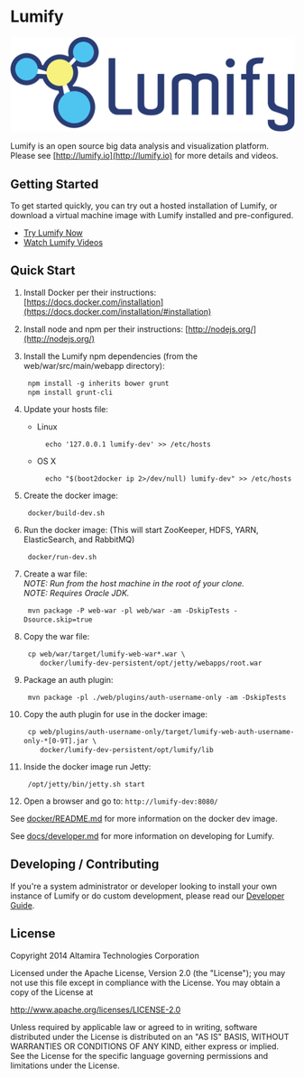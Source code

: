 # Lumify

![Lumify Logo](web/war/src/main/webapp/img/lumify-logo.png?raw=true)

Lumify is an open source big data analysis and visualization platform. Please see [http://lumify.io](http://lumify.io) for more details and videos.

## Getting Started

To get started quickly, you can try out a hosted installation of Lumify, or download a virtual machine image with Lumify installed and pre-configured.

- [Try Lumify Now](http://lumify.io/try.html)
- [Watch Lumify Videos](https://www.youtube.com/playlist?list=PLDX7b-6_sNA7SCJw5rB9EF0TDpQyrO2XR)

## Quick Start

1. Install Docker per their instructions: [https://docs.docker.com/installation](https://docs.docker.com/installation/#installation)

1. Install node and npm per their instructions: [http://nodejs.org/](http://nodejs.org/)

1. Install the Lumify npm dependencies (from the web/war/src/main/webapp directory):

        npm install -g inherits bower grunt
        npm install grunt-cli

1. Update your hosts file:
    - Linux

            echo '127.0.0.1 lumify-dev' >> /etc/hosts

    - OS X

            echo "$(boot2docker ip 2>/dev/null) lumify-dev" >> /etc/hosts

1. Create the docker image:

        docker/build-dev.sh

1. Run the docker image: (This will start ZooKeeper, HDFS, YARN, ElasticSearch, and RabbitMQ)

        docker/run-dev.sh

1. Create a war file:<br/>
      _NOTE: Run from the host machine in the root of your clone._<br/>
      _NOTE: Requires Oracle JDK._

        mvn package -P web-war -pl web/war -am -DskipTests -Dsource.skip=true

1. Copy the war file:

        cp web/war/target/lumify-web-war*.war \
           docker/lumify-dev-persistent/opt/jetty/webapps/root.war

1. Package an auth plugin:

        mvn package -pl ./web/plugins/auth-username-only -am -DskipTests

1. Copy the auth plugin for use in the docker image:

        cp web/plugins/auth-username-only/target/lumify-web-auth-username-only-*[0-9T].jar \
           docker/lumify-dev-persistent/opt/lumify/lib
 
1. Inside the docker image run Jetty:

        /opt/jetty/bin/jetty.sh start

1. Open a browser and go to: `http://lumify-dev:8080/`

See [docker/README.md](docker/) for more information on the docker dev image.

See [docs/developer.md](docs/developer.md) for more information on developing for Lumify.

## Developing / Contributing

If you're a system administrator or developer looking to install your own instance of Lumify or do custom development,
please read our [Developer Guide](docs/developer.md).


## License

Copyright 2014 Altamira Technologies Corporation

Licensed under the Apache License, Version 2.0 (the "License");
you may not use this file except in compliance with the License.
You may obtain a copy of the License at

   http://www.apache.org/licenses/LICENSE-2.0

Unless required by applicable law or agreed to in writing, software
distributed under the License is distributed on an "AS IS" BASIS,
WITHOUT WARRANTIES OR CONDITIONS OF ANY KIND, either express or implied.
See the License for the specific language governing permissions and
limitations under the License.

